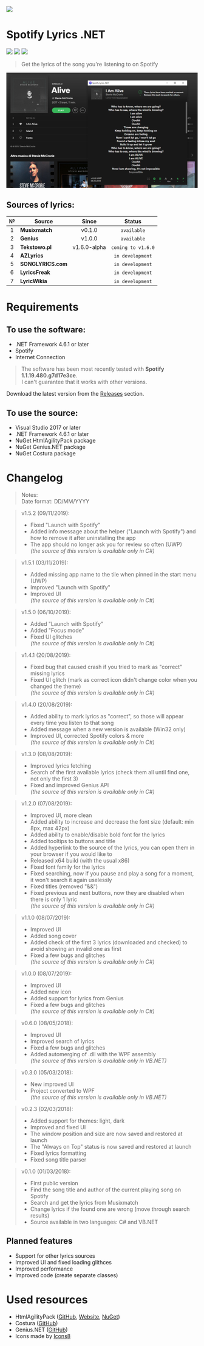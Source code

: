 ![](/Screenshots/SpotifyLyricsNET-logo-v1.png)
# Spotify Lyrics .NET
![](https://img.shields.io/badge/Build-Passing-success.svg?style=flat) ![](https://img.shields.io/badge/Current_Version_(WPF)-v1.5.2-red.svg?style=flat) ![](https://img.shields.io/badge/Current_Version_(UWP)-v1.5.2-green.svg?style=flat)
> Get the lyrics of the song you're listening to on Spotify

![](/Screenshots/SpotifyLyricsNET-v1.5.0.png)

## Sources of lyrics:
| № | Source | Since | Status
|     :---:      | ------------ |     :---:      |     :---:      
| 1 | **Musixmatch** | v0.1.0 | `available`
| 2 | **Genius** | v1.0.0 | `available`
| 3 | **Tekstowo.pl** | v1.6.0-alpha | `coming to v1.6.0`
| 4 | **AZLyrics** | | `in development`
| 5 | **SONGLYRICS.com** | | `in development`
| 6 | **LyricsFreak** | | `in development`
| 7 | **LyricWikia** | | `in development`

# Requirements
## To use the software:
- .NET Framework 4.6.1 or later
- Spotify
- Internet Connection

> The software has been most recently tested with **Spotify 1.1.19.480.g7d17e3ce**.<br>I can't guarantee that it works with other versions.

Download the latest version from the [Releases](https://github.com/JakubSteplowski/SpotifyLyricsNET/releases) section.

## To use the source:
- Visual Studio 2017 or later
- .NET Framework 4.6.1 or later
- NuGet HtmlAgilityPack package
- NuGet Genius.NET package
- NuGet Costura package

# Changelog

> Notes:<br>
> Date format: DD/MM/YYYY

>v1.5.2 (09/11/2019):
>- Fixed "Launch with Spotify"
>- Added info message about the helper ("Launch with Spotify") and how to remove it after uninstalling the app
>- The app should no longer ask you for review so often (UWP)<br>
>*(the source of this version is available only in C#)*

>v1.5.1 (03/11/2019):
>- Added missing app name to the tile when pinned in the start menu (UWP)
>- Improved "Launch with Spotify"
>- Improved UI<br>
>*(the source of this version is available only in C#)*

>v1.5.0 (06/10/2019):
>- Added "Launch with Spotify"
>- Added "Focus mode"
>- Fixed UI glitches<br>
>*(the source of this version is available only in C#)*

>v1.4.1 (20/08/2019):
>- Fixed bug that caused crash if you tried to mark as "correct" missing lyrics
>- Fixed UI glitch (mark as correct icon didn't change color when you changed the theme)<br>
>*(the source of this version is available only in C#)*

>v1.4.0 (20/08/2019):
>- Added ability to mark lyrics as "correct", so those will appear every time you listen to that song
>- Added message when a new version is available (Win32 only)
>- Improved UI, corrected Spotify colors & more<br>
>*(the source of this version is available only in C#)*

>v1.3.0 (08/08/2019):
>- Improved lyrics fetching
>- Search of the first available lyrics (check them all until find one, not only the first 3)
>- Fixed and improved Genius API<br>
>*(the source of this version is available only in C#)*

>v1.2.0 (07/08/2019):
>- Improved UI, more clean
>- Added ability to increase and decrease the font size (default: min 8px, max 42px)
>- Added ability to enable/disable bold font for the lyrics
>- Added tooltips to buttons and title
>- Added hyperlink to the source of the lyrics, you can open them in your browser if you would like to
>- Released x64 build (with the usual x86)
>- Fixed font family for the lyrics
>- Fixed searching, now if you pause and play a song for a moment, it won't search it again uselessly
>- Fixed titles (removed "&&")
>- Fixed previous and next buttons, now they are disabled when there is only 1 lyric<br>
>*(the source of this version is available only in C#)*

>v1.1.0 (08/07/2019):
>- Improved UI
>- Added song cover
>- Added check of the first 3 lyrics (downloaded and checked) to avoid showing an invalid one as first
>- Fixed a few bugs and glitches<br>
>*(the source of this version is available only in C#)*

>v1.0.0 (08/07/2019):
>- Improved UI
>- Added new icon
>- Added support for lyrics from Genius
>- Fixed a few bugs and glitches<br>
>*(the source of this version is available only in C#)*

>v0.6.0 (08/05/2018):
>- Improved UI
>- Improved search of lyrics
>- Fixed a few bugs and glitches
>- Added automerging of .dll with the WPF assembly<br>
>*(the source of this version is available only in VB.NET)*

>v0.3.0 (05/03/2018):
>- New improved UI
>- Project converted to WPF<br>
>*(the source of this version is available only in VB.NET)*

>v0.2.3 (02/03/2018):
>- Added support for themes: light, dark
>- Improved and fixed UI
>- The window position and size are now saved and restored at launch
>- The "Always on Top" status is now saved and restored at launch
>- Fixed lyrics formatting
>- Fixed song title parser

>v0.1.0 (01/03/2018):
>- First public version
>- Find the song title and author of the current playing song on Spotify
>- Search and get the lyrics from Musixmatch
>- Change lyrics if the found one are wrong (move through search results)
>- Source available in two languages: C# and VB.NET

## Planned features
- Support for other lyrics sources
- Improved UI and fixed loading glithces
- Improved performance
- Improved code (create separate classes)

# Used resources

- HtmlAgilityPack ([GitHub](https://github.com/zzzprojects/html-agility-pack), [Website](http://html-agility-pack.net/), [NuGet](https://www.nuget.org/packages/HtmlAgilityPack/))
- Costura ([GitHub](https://github.com/Fody/Costura))
- Genius.NET ([GitHub](https://github.com/prajjwaldimri/Genius.NET))
- Icons made by [Icons8](icons8.com)
